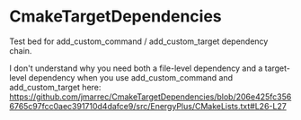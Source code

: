 # CmakeTargetDependencies

Test bed for add_custom_command / add_custom_target dependency chain.

I don't understand why you need both a file-level dependency and a target-level dependency when you use add_custom_command and add_custom_target here: https://github.com/jmarrec/CmakeTargetDependencies/blob/206e425fc3566765c97fcc0aec391710d4dafce9/src/EnergyPlus/CMakeLists.txt#L26-L27

